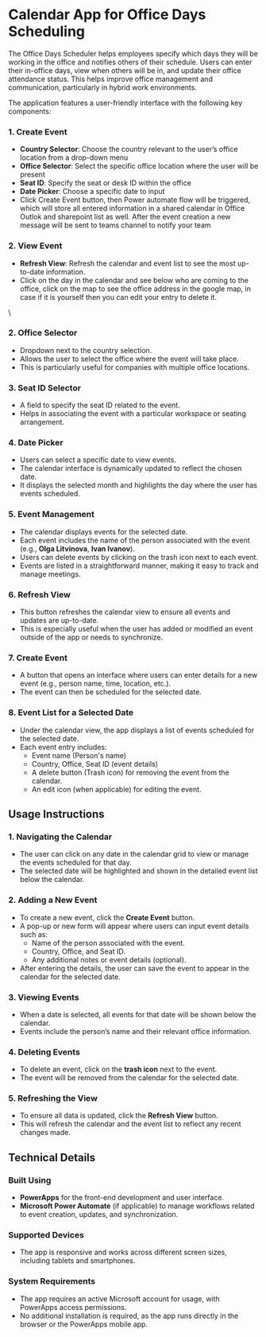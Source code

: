 # Calendar App for Office Days Scheduling

The Office Days Scheduler helps employees specify which days they will be working in the office and notifies others of their schedule. Users can enter their in-office days, view when others will be in, and update their office attendance status. This helps improve office management and communication, particularly in hybrid work environments.


The application features a user-friendly interface with the following key components:

### 1. **Create Event**

- **Country Selector**: Choose the country relevant to the user’s office location from a drop-down menu
- **Office Selector**: Select the specific office location where the user will be present
- **Seat ID**: Specify the seat or desk ID within the office
- **Date Picker**: Choose a specific date to input
- Click Create Event button, then Power automate flow will be triggered, which will store all entered information in a shared calendar in Office Outlok and sharepoint list as well. After the event creation a new message will be sent to teams channel to notify your team

### 2. **View Event**
- **Refresh View**: Refresh the calendar and event list to see the most up-to-date information.
- Click on the day in the calendar and see below who are coming to the office, click on the map to see the office address in the google map, in case if it is yourself then you can edit your entry to delete it.



\

### 2. **Office Selector**
   - Dropdown next to the country selection.
   - Allows the user to select the office where the event will take place.
   - This is particularly useful for companies with multiple office locations.

### 3. **Seat ID Selector**
   - A field to specify the seat ID related to the event.
   - Helps in associating the event with a particular workspace or seating arrangement.

### 4. **Date Picker**
   - Users can select a specific date to view events.
   - The calendar interface is dynamically updated to reflect the chosen date.
   - It displays the selected month and highlights the day where the user has events scheduled.

### 5. **Event Management**
   - The calendar displays events for the selected date.
   - Each event includes the name of the person associated with the event (e.g., **Olga Litvinova**, **Ivan Ivanov**).
   - Users can delete events by clicking on the trash icon next to each event.
   - Events are listed in a straightforward manner, making it easy to track and manage meetings.

### 6. **Refresh View**
   - This button refreshes the calendar view to ensure all events and updates are up-to-date.
   - This is especially useful when the user has added or modified an event outside of the app or needs to synchronize.

### 7. **Create Event**
   - A button that opens an interface where users can enter details for a new event (e.g., person name, time, location, etc.).
   - The event can then be scheduled for the selected date.

### 8. **Event List for a Selected Date**
   - Under the calendar view, the app displays a list of events scheduled for the selected date.
   - Each event entry includes:
     - Event name (Person's name)
     - Country, Office, Seat ID (event details)
     - A delete button (Trash icon) for removing the event from the calendar.
     - An edit icon (when applicable) for editing the event.

## Usage Instructions

### 1. **Navigating the Calendar**
   - The user can click on any date in the calendar grid to view or manage the events scheduled for that day.
   - The selected date will be highlighted and shown in the detailed event list below the calendar.

### 2. **Adding a New Event**
   - To create a new event, click the **Create Event** button.
   - A pop-up or new form will appear where users can input event details such as:
     - Name of the person associated with the event.
     - Country, Office, and Seat ID.
     - Any additional notes or event details (optional).
   - After entering the details, the user can save the event to appear in the calendar for the selected date.

### 3. **Viewing Events**
   - When a date is selected, all events for that date will be shown below the calendar.
   - Events include the person’s name and their relevant office information.

### 4. **Deleting Events**
   - To delete an event, click on the **trash icon** next to the event.
   - The event will be removed from the calendar for the selected date.

### 5. **Refreshing the View**
   - To ensure all data is updated, click the **Refresh View** button.
   - This will refresh the calendar and the event list to reflect any recent changes made.

## Technical Details

### Built Using
- **PowerApps** for the front-end development and user interface.
- **Microsoft Power Automate** (if applicable) to manage workflows related to event creation, updates, and synchronization.
  
### Supported Devices
- The app is responsive and works across different screen sizes, including tablets and smartphones.
  
### System Requirements
- The app requires an active Microsoft account for usage, with PowerApps access permissions.
- No additional installation is required, as the app runs directly in the browser or the PowerApps mobile app.
